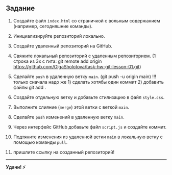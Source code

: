 ## Задание

1. Создайте файл `index.html` со страничкой с вольным содержанием (например, сегодняшние команды).

2. Инициализируйте репозиторий локально.

3. Создайте удаленный репозиторий на GitHub.

4. Свяжите локальный репозиторий с удаленным репозиторием. (1 строка из 3х с гита:  git remote add origin https://github.com/OlgaSholotova/task-hw-git-lesson-01.git)

5. Сделайте `push` в удаленную ветку `main`. (git push -u origin main) !!! только сначала надо же 1) сделать хотябы один коммит 2) добавить файлы git add . 

6. Создайте отдельную ветку и добавьте стилизацию в файл `style.css`.

7. Выполните слияние (`merge`) этой ветки с веткой `main`.

8. Сделайте `push` изменений в удаленную ветку `main`.

9. Через интерфейс GitHub добавьте файл `script.js` и создайте коммит.

10. Подтяните изменения из удаленной ветки `main` в локальную ветку с помощью команды `pull`.

11. пришлите ссылку на созданный репозиторий!

---

**Удачи! ⚡️**